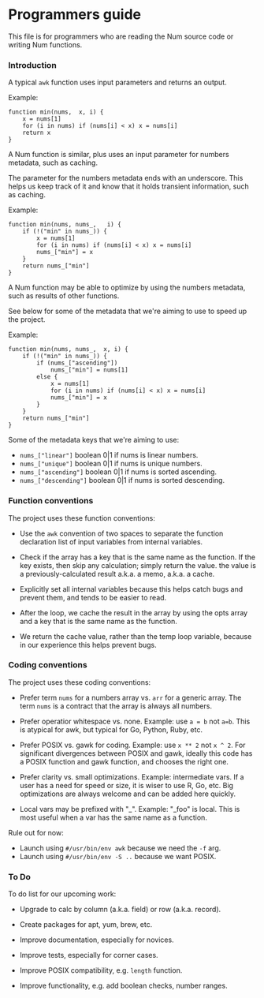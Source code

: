 # Programmers guide

This file is for programmers who are reading the Num source code or writing Num functions.


### Introduction

A typical `awk` function uses input parameters and returns an output.

Example:


    function min(nums,  x, i) {
        x = nums[1]
        for (i in nums) if (nums[i] < x) x = nums[i]
        return x
    }

A Num function is similar, plus uses an input parameter for numbers metadata, such as caching.

The parameter for the numbers metadata ends with an underscore. This helps us keep track of it and know that it holds transient information, such as caching.

Example:

    function min(nums, nums_,   i) {
        if (!("min" in nums_)) {
            x = nums[1]
            for (i in nums) if (nums[i] < x) x = nums[i]
            nums_["min"] = x
        }
        return nums_["min"]
    }

A Num function may be able to optimize by using the numbers metadata, such as results of other functions.

See below for some of the metadata that we're aiming to use to speed up the project.

Example:

    function min(nums, nums_,  x, i) {
        if (!("min" in nums_)) {
            if (nums_["ascending"])
                nums_["min"] = nums[1]
            else {
                x = nums[1]
                for (i in nums) if (nums[i] < x) x = nums[i]
                nums_["min"] = x
            }
        }
        return nums_["min"]
    }


Some of the metadata keys that we're aiming to use:

  * `nums_["linear"]` boolean 0|1 if nums is linear numbers.
  * `nums_["unique"]` boolean 0|1 if nums is unique numbers.
  * `nums_["ascending"]` boolean 0|1 if nums is sorted ascending.
  * `nums_["descending"]` boolean 0|1 if nums is sorted descending.


### Function conventions

The project uses these function conventions:

  * Use the `awk` convention of two spaces to separate the function
    declaration list of input variables from internal variables.

  * Check if the array has a key that is the same name as the function.
    If the key exists, then skip any calculation; simply return the value.
    the value is a previously-calculated result a.k.a. a memo, a.k.a. a cache.

  * Explicitly set all internal variables because this helps
    catch bugs and prevent them, and tends to be easier to read.

  * After the loop, we cache the result in the array by using the
    opts array and a key that is the same name as the function.

  * We return the cache value, rather than the temp loop variable,
    because in our experience this helps prevent bugs.

### Coding conventions

The project uses these coding conventions:

  * Prefer term `nums` for a numbers array vs. `arr` for a generic array.
    The term `nums` is a contract that the array is always all numbers.

  * Prefer operatior whitespace vs. none. Example: use `a = b` not `a=b`.
    This is atypical for awk, but typical for Go, Python, Ruby, etc.

  * Prefer POSIX vs. gawk for coding. Example: use `x ** 2` not `x ^ 2`.
    For significant divergences between POSIX and gawk, ideally this code
    has a POSIX function and gawk function, and chooses the right one.

  * Prefer clarity vs. small optimizations. Example: intermediate vars.
    If a user has a need for speed or size, it is wiser to use R, Go, etc.
    Big optimizations are always welcome and can be added here quickly.

  * Local vars may be prefixed with "_". Example: "_foo" is local.
    This is most useful when a var has the same name as a function.

Rule out for now:

  * Launch using `#/usr/bin/env awk` because we need the `-f` arg.
  * Launch using `#/usr/bin/env -S ..` because we want POSIX.

### To Do

To do list for our upcoming work:

  * Upgrade to calc by column (a.k.a. field) or row (a.k.a. record).

  * Create packages for apt, yum, brew, etc.

  * Improve documentation, especially for novices.

  * Improve tests, especially for corner cases.

  * Improve POSIX compatibility, e.g. `length` function.

  * Improve functionality, e.g. add boolean checks, number ranges.
